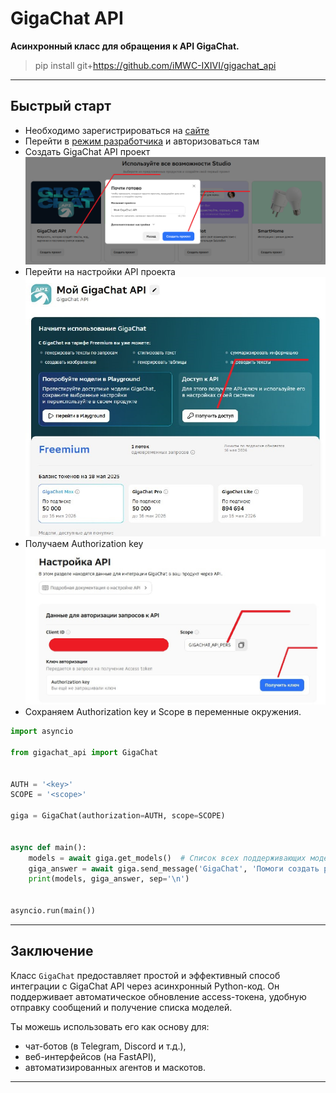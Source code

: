 # GigaChat API

**Асинхронный класс для обращения к API GigaChat.**

> pip install git+https://github.com/iMWC-IXIVI/gigachat_api

---

## Быстрый старт

* Необходимо зарегистрироваться на [сайте](https://giga.chat/)
* Перейти в [режим разработчика](https://developers.sber.ru/studio/workspaces/) и авторизоваться там
* Создать GigaChat API проект ![Создание API проекта](src/create_project_gigachat.png)
* Перейти на настройки API проекта ![Настройки API проекта](src/project.jpg)
* Получаем Authorization key ![Авторизационный ключ](src/authorization_key.jpg)
* Сохраняем Authorization key и Scope в переменные окружения.

```python
import asyncio

from gigachat_api import GigaChat


AUTH = '<key>'
SCOPE = '<scope>'

giga = GigaChat(authorization=AUTH, scope=SCOPE)


async def main():
    models = await giga.get_models()  # Список всех поддерживающих моделей
    giga_answer = await giga.send_message('GigaChat', 'Помоги создать репозиторий', 'Ты профессионал платформы GitVerse')  # Ответ от нейросети
    print(models, giga_answer, sep='\n')

    
asyncio.run(main())
```

---

## Заключение

Класс `GigaChat` предоставляет простой и эффективный способ интеграции с GigaChat API через асинхронный Python-код. Он поддерживает автоматическое обновление access-токена, удобную отправку сообщений и получение списка моделей.

Ты можешь использовать его как основу для:

- чат-ботов (в Telegram, Discord и т.д.),
- веб-интерфейсов (на FastAPI),
- автоматизированных агентов и маскотов.

---
